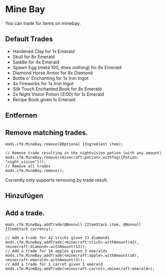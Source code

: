 # Mine Bay

You can trade for items on minebay.

## Default Trades

- Hardened Clay for 1x Emerald
- Skull for 8x Emerald
- Saddle for 4x Emerald
- Spawn Egg (meta 100, does nothing) for 8x Emerald
- Diamond Horse Armor for 8x Diamond
- Bottle o' Enchanting for 1x Iron Ingot
- 4x Fireworks for 1x Iron Ingot
- Silk Touch Enchanted Book for 8x Emerald
- 2x Night Vision Potion (3:00) for 1x Emerald
- Recipe Book given 1x Emerald

## Entfernen

## Remove matching trades.

```zenscript
mods.cfm.MineBay.remove(@Optional IIngredient item);

// Remove trade resulting in the nightvision potion (with any amount)
mods.cfm.MineBay.remove(<minecraft:potion>.withTag({Potion: "night_vision"}));
// Remove all trades
mods.cfm.MineBay.remove();
```

Currently only supports removing by trade result.

## Hinzufügen

## Add a trade.

```zenscript
mods.cfm.MineBay.addTrade(@Nonnull IItemStack item, @Nonnull IItemStack currency);

// Add a trade for 42 sticks given 13 diamonds
mods.cfm.MineBay.addTrade(<minecraft:stick>.withAmount(42),<minecraft:diamond>.withAmount(13));
// Add a trade for 16 apples given 3 emeralds
mods.cfm.MineBay.addTrade(<minecraft:apple>.withAmount(16),<minecraft:emerald>.withAmount(3));
// Add a trade for 1 carrot given 1 emerald
mods.cfm.MineBay.addTrade(<minecraft:carrot>,<minecraft:emerald>);
```